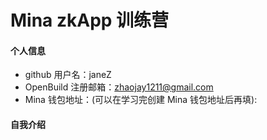 # Mina zkApp 训练营

#### 个人信息

- github 用户名：janeZ
- OpenBuild 注册邮箱：zhaojay1211@gmail.com
- Mina 钱包地址：(可以在学习完创建 Mina 钱包地址后再填):

#### 自我介绍
